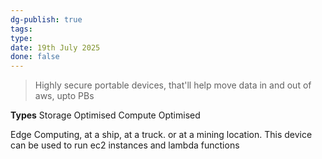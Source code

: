 ```yaml
---
dg-publish: true
tags: 
type: 
date: 19th July 2025
done: false
---
```


> Highly secure portable devices, that'll help move data in and out of aws, upto PBs

**Types**
Storage Optimised 
Compute Optimised

Edge Computing, at a ship, at a truck. or at a mining location. This device can be used to run ec2 instances and lambda functions

